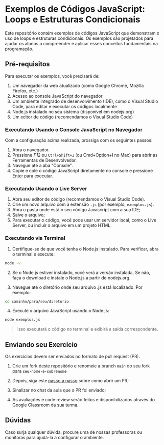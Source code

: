 # Exemplos de Códigos JavaScript: Loops e Estruturas Condicionais

Este repositório contém exemplos de códigos JavaScript que demonstram o uso de loops e estruturas condicionais. Os exemplos são projetados para ajudar os alunos a compreender e aplicar esses conceitos fundamentais na programação.

## Pré-requisitos

Para executar os exemplos, você precisará de:

1. Um navegador da web atualizado (como Google Chrome, Mozilla Firefox, etc.)
2. Acesso ao console JavaScript do navegador
3. Um ambiente integrado de desenvolvimento (IDE), como o Visual Studio Code, para editar e executar os códigos 
localmente
4. Node.js instalado no seu sistema (disponível em nodejs.org)
5. Um editor de código (recomendamos o Visual Studio Code)


### Executando Usando o Console JavaScript no Navegador

Com a configuração acima realizada, prossiga com os seguintes passos: 

1. Abra o navegador.
2. Pressione *F12* ou `Ctrl+Shift+I` (ou Cmd+Option+I no Mac) para abrir as Ferramentas de Desenvolvedor.
3. Navegue até a aba "Console".
4. Copie e cole o código JavaScript diretamente no console e pressione Enter para executar.


### Executando Usando o Live Server

1. Abra seu editor de código (recomendamos o Visual Studio Code).
2. Crie um novo arquivo com a extensão `.js` (por exemplo, `exemplos.js`).
3. Abra o pasta onde está o seu código Javascript com a sua IDE;
4. Salve o arquivo;
5. Para executar o código, você pode usar um servidor local, como o Live Server, ou incluir o arquivo em um projeto HTML.

### Executando via Terminal

1. Certifique-se de que você tenha o Node.js instalado. Para verificar, abra o terminal e execute:

```sh
node -v
```

2. Se o Node.js estiver instalado, você verá a versão instalada. Se não, faça o download e instale o Node.js a partir de nodejs.org.

3. Navegue até o diretório onde seu arquivo .js está localizado. Por exemplo:

```sh
cd caminho/para/seu/diretorio
```

4. Execute o arquivo JavaScript usando o Node.js:

```sh
node exemplos.js
```

> Isso executará o código no terminal e exibirá a saída correspondente.


## Enviando seu Exercício

Os exercícios devem ser enviados no formato de pull request (PR).

1. Crie um fork deste repositório e renomeie a branch `main` do seu fork para `seu-nome-e-sobrenome`

2. Depois, siga este [passo a passo](https://docs.github.com/pt/pull-requests/collaborating-with-pull-requests/proposing-changes-to-your-work-with-pull-requests/creating-a-pull-request) sobre como abrir um PR;

3. Sinalizar no chat da aula que o PR foi enviado;

4. As avaliações e code review serão feitos e disponibilizados através do Google Classroom da sua turma.


## Dúvidas

Caso surja qualquer dúvida, procure uma de nossas professoras ou monitoras para ajudá-la a configurar o ambiente.
